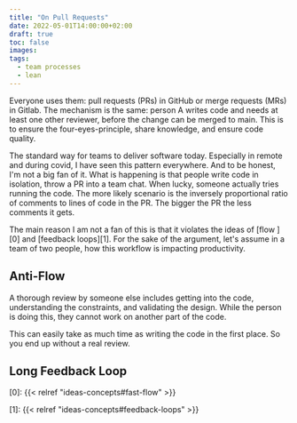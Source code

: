 ```yaml
---
title: "On Pull Requests"
date: 2022-05-01T14:00:00+02:00
draft: true
toc: false
images:
tags: 
  - team processes
  - lean
---
```


Everyone uses them: pull requests (PRs) in GitHub or merge requests (MRs) in
Gitlab. The mechanism is the same: person A writes code and needs at least one
other reviewer, before the change can be merged to main. This is to ensure the
four-eyes-principle, share knowledge, and ensure code quality.

The standard way for teams to deliver software today. Especially in remote and
during covid, I have seen this pattern everywhere. And to be honest, I'm not a
big fan of it. What is happening is that people write code in isolation, throw a
PR into a team chat. When lucky, someone actually tries running the code. The
more likely scenario is the inversely proportional ratio of comments to lines of
code in the PR. The bigger the PR the less comments it gets.

The main reason I am not a fan of this is that it violates the ideas of [flow
][0] and [feedback loops][1]. For the sake of the argument, let's assume in a
team of two people, how this workflow is impacting productivity.

## Anti-Flow

A thorough review by someone else includes getting into the code, understanding
the constraints, and validating the design. While the person is doing this, they
cannot work on another part of the code.

This can easily take as much time as
writing the code in the first place. So you end up without a real review.

## Long Feedback Loop


[0]: {{< relref "ideas-concepts#fast-flow" >}}

[1]: {{< relref "ideas-concepts#feedback-loops" >}}
